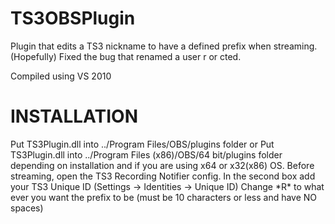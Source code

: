 TS3OBSPlugin
============
Plugin that edits a TS3 nickname to have a defined prefix when streaming.
(Hopefully) Fixed the bug that renamed a user r or cted.

Compiled using VS 2010

INSTALLATION
============
Put TS3Plugin.dll into ../Program Files/OBS/plugins folder
or
Put TS3Plugin.dll into ../Program Files (x86)/OBS/64 bit/plugins folder
depending on installation and if you are using x64 or x32(x86) OS.
Before streaming, open the TS3 Recording Notifier config.
In the second box add your TS3 Unique ID (Settings -> Identities -> Unique ID)
Change \*R\* to what ever you want the prefix to be (must be 10 characters or less and have NO spaces)
